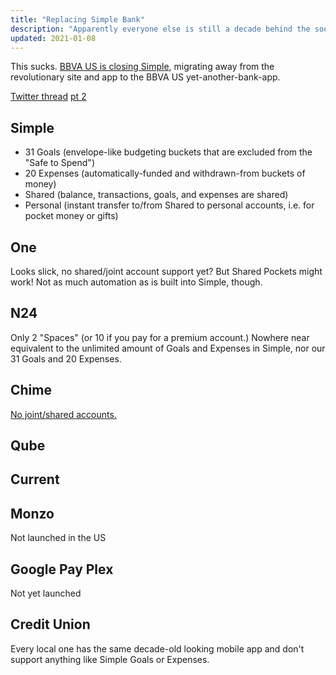 ```yaml
---
title: "Replacing Simple Bank"
description: "Apparently everyone else is still a decade behind the soon-to-close neobank"
updated: 2021-01-08
---
```


This sucks. [BBVA US is closing Simple](https://www.simple.com/blog/simple-is-closing), migrating away from the revolutionary site and app to the BBVA US yet-another-bank-app.

[Twitter thread](https://twitter.com/CassidyJames/status/1347299178158804992) [pt 2](https://twitter.com/CassidyJames/status/1347615632984928257)

## Simple

- 31 Goals (envelope-like budgeting buckets that are excluded from the "Safe to Spend")
- 20 Expenses (automatically-funded and withdrawn-from buckets of money)
- Shared (balance, transactions, goals, and expenses are shared)
- Personal (instant transfer to/from Shared to personal accounts, i.e. for pocket money or gifts)

## One

Looks slick, no shared/joint account support yet? But Shared Pockets might work! Not as much automation as is built into Simple, though.

## N24

Only 2 "Spaces" (or 10 if you pay for a premium account.) Nowhere near equivalent to the unlimited amount of Goals and Expenses in Simple, nor our 31 Goals and 20 Expenses.

## Chime

[No joint/shared accounts.](https://chime.zendesk.com/hc/en-us/articles/115003650988-Does-Chime-offer-joint-accounts-)

## Qube

## Current

## Monzo

Not launched in the US

## Google Pay Plex

Not yet launched

## Credit Union

Every local one has the same decade-old looking mobile app and don't support anything like Simple Goals or Expenses.
